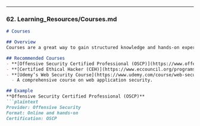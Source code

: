 
---

### 62. **Learning_Resources/Courses.md**

```markdown
# Courses

## Overview
Courses are a great way to gain structured knowledge and hands-on experience in security testing.

## Recommended Courses
- **[Offensive Security Certified Professional (OSCP)](https://www.offensive-security.com/pwk-oscp/)** - A rigorous penetration testing certification with a practical exam.
- **[Certified Ethical Hacker (CEH)](https://www.eccouncil.org/programs/certified-ethical-hacker-ceh/)** - Covers a broad range of hacking techniques and tools.
- **[Udemy’s Web Security Course](https://www.udemy.com/course/web-security/)**
  - A comprehensive course on web application security.

## Example
**Offensive Security Certified Professional (OSCP)**
```plaintext
Provider: Offensive Security
Format: Online and hands-on
Certification: OSCP

